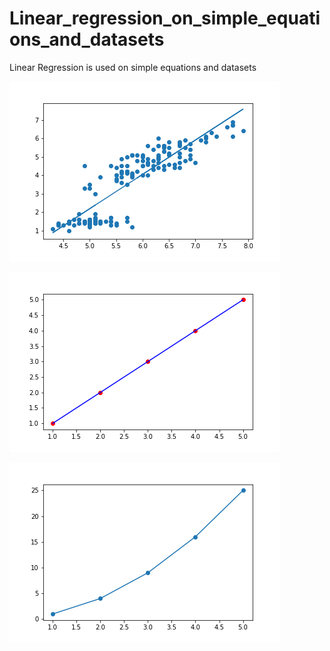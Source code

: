 # Linear_regression_on_simple_equations_and_datasets
Linear Regression is used on simple equations and datasets


![alt](linear_regression_on_iris.png)

![alt](linear_regression_on_linearequation.png)

![alt](polynomial_regression_on_quadratic_eqn.png)
